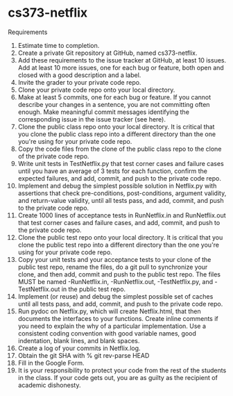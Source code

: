 cs373-netflix
=============

Requirements

   1) Estimate time to completion.
   2) Create a private Git repository at GitHub, named cs373-netflix.
   3) Add these requirements to the issue tracker at GitHub, at least 10 issues. Add at least 10 more issues, one for each bug or  feature, both open and closed with a good description and a label.
   4) Invite the grader to your private code repo.
   5) Clone your private code repo onto your local directory.
   6) Make at least 5 commits, one for each bug or feature.
      If you cannot describe your changes in a sentence, you are not committing often enough.
      Make meaningful commit messages identifying the corresponding issue in the issue tracker (see here).
   7) Clone the public class repo onto your local directory.
      It is critical that you clone the public class repo into a different directory than the one you're using for your private code repo.
   8) Copy the code files from the clone of the public class repo to the clone of the private code repo.
   9) Write unit tests in TestNetflix.py that test corner cases and failure cases until you have an average of 3 tests for each function, confirm the expected failures, and add, commit, and push to the private code repo.
  10) Implement and debug the simplest possible solution in Netflix.py with assertions that check pre-conditions, post-conditions, argument validity, and return-value validity, until all tests pass, and add, commit, and push to the private code repo.
  11) Create 1000 lines of acceptance tests in RunNetflix.in and RunNetflix.out that test corner cases and failure cases, and add, commit, and push to the private code repo.
  12) Clone the public test repo onto your local directory.
      It is critical that you clone the public test repo into a different directory than the one you're using for your private code repo.
  13) Copy your unit tests and your acceptance tests to your clone of the public test repo, rename the files, do a git pull to synchronize your clone, and then add, commit and push to the public test repo.
      The files MUST be named <cs-username>-RunNetflix.in, <cs-username>-RunNetflix.out, <cs-username>-TestNetflix.py, and <cs-username>-TestNetflix.out in the public test repo.
  14) Implement (or reuse) and debug the simplest possible set of caches until all tests pass, and add, commit, and push to the private code repo.
  15) Run pydoc on Netflix.py, which will create Netflix.html, that then documents the interfaces to your functions.
      Create inline comments if you need to explain the why of a particular implementation.
      Use a consistent coding convention with good variable names, good indentation, blank lines, and blank spaces.
  16) Create a log of your commits in Netflix.log.
  17) Obtain the git SHA with % git rev-parse HEAD
  18) Fill in the Google Form.
  19) It is your responsibility to protect your code from the rest of the students in the class. If your code gets out, you are as guilty as the recipient of academic dishonesty.
